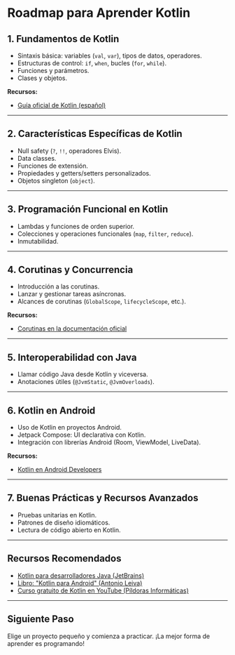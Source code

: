 # Roadmap para Aprender Kotlin

## 1. Fundamentos de Kotlin
- Sintaxis básica: variables (`val`, `var`), tipos de datos, operadores.
- Estructuras de control: `if`, `when`, bucles (`for`, `while`).
- Funciones y parámetros.
- Clases y objetos.

**Recursos:**
- [Guía oficial de Kotlin (español)](https://kotlinlang.org/docs/home.html?hl=es)

---

## 2. Características Específicas de Kotlin
- Null safety (`?`, `!!`, operadores Elvis).
- Data classes.
- Funciones de extensión.
- Propiedades y getters/setters personalizados.
- Objetos singleton (`object`).

---

## 3. Programación Funcional en Kotlin 
- Lambdas y funciones de orden superior.
- Colecciones y operaciones funcionales (`map`, `filter`, `reduce`).
- Inmutabilidad.

---

## 4. Corutinas y Concurrencia
- Introducción a las corutinas.
- Lanzar y gestionar tareas asíncronas.
- Alcances de corutinas (`GlobalScope`, `lifecycleScope`, etc.).

**Recursos:**
- [Corutinas en la documentación oficial](https://kotlinlang.org/docs/coroutines-overview.html?hl=es)

---

## 5. Interoperabilidad con Java
- Llamar código Java desde Kotlin y viceversa.
- Anotaciones útiles (`@JvmStatic`, `@JvmOverloads`).

---

## 6. Kotlin en Android
- Uso de Kotlin en proyectos Android.
- Jetpack Compose: UI declarativa con Kotlin.
- Integración con librerías Android (Room, ViewModel, LiveData).

**Recursos:**
- [Kotlin en Android Developers](https://developer.android.com/kotlin?hl=es-419)

---

## 7. Buenas Prácticas y Recursos Avanzados
- Pruebas unitarias en Kotlin.
- Patrones de diseño idiomáticos.
- Lectura de código abierto en Kotlin.

---

## Recursos Recomendados
- [Kotlin para desarrolladores Java (JetBrains)](https://play.kotlinlang.org/koans/overview/java-to-kotlin/Introduction/0)
- [Libro: "Kotlin para Android" (Antonio Leiva)](https://antonioleiva.com/libro-kotlin-android/)
- [Curso gratuito de Kotlin en YouTube (Píldoras Informáticas)](https://www.youtube.com/playlist?list=PLU8oAlHdN5BmpIQGDSHo5e1r4ZYWQ8m4B)

---

## Siguiente Paso
Elige un proyecto pequeño y comienza a practicar. ¡La mejor forma de aprender es programando!